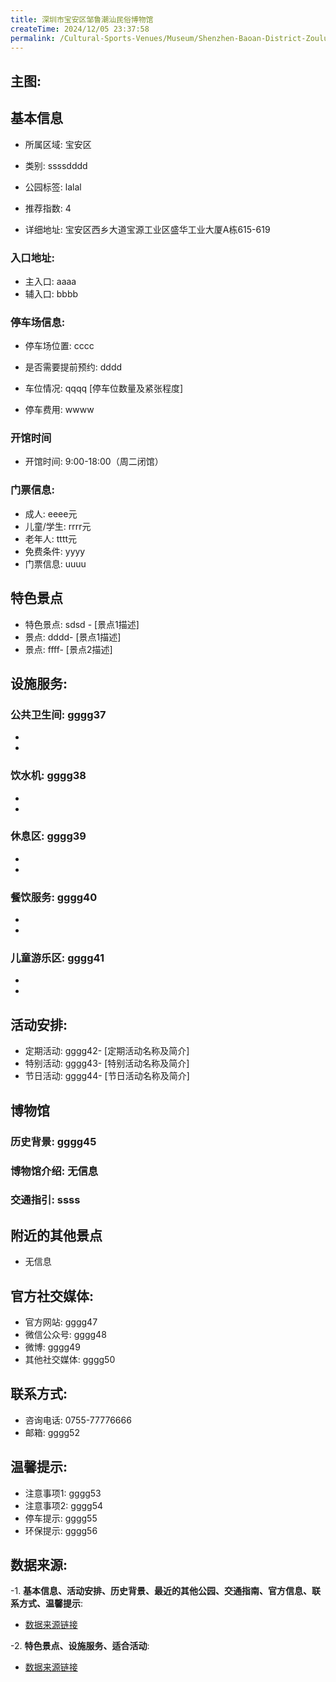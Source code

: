 ```yaml
---
title: 深圳市宝安区邹鲁潮汕民俗博物馆
createTime: 2024/12/05 23:37:58
permalink: /Cultural-Sports-Venues/Museum/Shenzhen-Baoan-District-Zoulu-Chaoshan-Folk-Museum/
---
```


## 主图:
<ImageCard
image="https://cn.bing.com/th?id=OHR.AlfanzinaLighthouse_ZH-CN9704515669_1920x1080.webp"
title= "深圳市宝安区邹鲁潮汕民俗博物馆"
description= ""
date="2024/12/05"
href="/"
author="市文化广电旅游体育局"
/>
## 基本信息

- 所属区域: 宝安区

- 类别: ssssdddd

- 公园标签: lalal

- 推荐指数: 4

- 详细地址: 宝安区西乡大道宝源工业区盛华工业大厦A栋615-619

### 入口地址:
- 主入口: aaaa
- 辅入口: bbbb
### 停车场信息:
- 停车场位置: cccc

- 是否需要提前预约: dddd

- 车位情况: qqqq [停车位数量及紧张程度]

- 停车费用: wwww

### 开馆时间
- 开馆时间: 9:00-18:00（周二闭馆）

### 门票信息:
- 成人: eeee元
- 儿童/学生: rrrr元
- 老年人: tttt元
- 免费条件: yyyy
- 门票信息: uuuu
## 特色景点
- 特色景点: sdsd - [景点1描述]
- 景点: dddd- [景点1描述]
- 景点: ffff- [景点2描述]
## 设施服务:
### 公共卫生间: gggg37
- 
- 
### 饮水机: gggg38
- 
- 
### 休息区: gggg39
- 
- 
### 餐饮服务: gggg40
- 
- 
### 儿童游乐区: gggg41
- 
- 
## 活动安排:
- 定期活动: gggg42- [定期活动名称及简介]
- 特别活动: gggg43- [特别活动名称及简介]
- 节日活动: gggg44- [节日活动名称及简介]
## 博物馆
### 历史背景: gggg45
### 博物馆介绍: 无信息
### 交通指引: ssss

## 附近的其他景点
- 无信息

## 官方社交媒体:
- 官方网站: gggg47
- 微信公众号: gggg48
- 微博: gggg49
- 其他社交媒体: gggg50

## 联系方式:
- 咨询电话: 0755-77776666
- 邮箱: gggg52

## 温馨提示:
- 注意事项1: gggg53
- 注意事项2: gggg54
- 停车提示: gggg55
- 环保提示: gggg56

## 数据来源:
-1. **基本信息、活动安排、历史背景、最近的其他公园、交通指南、官方信息、联系方式、温馨提示**:
- [数据来源链接](http://wtl.sz.gov.cn/ggfw/whl/bwgylb/index.html)

-2. **特色景点、设施服务、适合活动**:
- [数据来源链接](http://wtl.sz.gov.cn/ggfw/whl/bwgylb/index.html)

